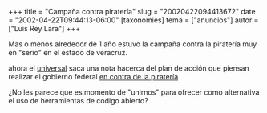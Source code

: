 +++
title = "Campaña contra piratería"
slug = "20020422094413672"
date = "2002-04-22T09:44:13-06:00"
[taxonomies]
tema = ["anuncios"]
autor = ["Luis Rey Lara"]
+++

  

Mas o menos alrededor de 1 año estuvo la campaña contra la piratería muy
en "serio" en el estado de veracruz.  

ahora el [universal](http://www.eluniversal.com.mx) saca una nota
hacerca del plan de acción que piensan realizar el gobierno federal [en
contra de la
piratería](http://www.eluniversal.com.mx/pls/impreso/noticia_supl.html?id_articulo=4728&tabla=articulos)  

¿No les parece que es momento de "unirnos" para ofrecer como alternativa
el uso de herramientas de codigo abierto?


